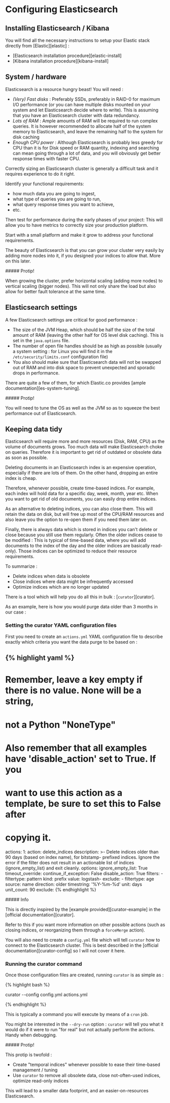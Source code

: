# Configuring Elasticsearch

## Installing Elasticsearch / Kibana

You will find all the necessary instructions to setup your Elastic stack directly
from [Elastic][elastic] :

* [Elasticsearch installation procedure][elastic-install]
* [Kibana installation procedure][kibana-install]


## System / hardware

Elasticsearch is a resource hungry beast! You will need :

* *(Very) Fast disks* : Preferably SSDs, preferably in RAID-0 for maximum I/O
performance (or you can have multiple disks mounted on your system and let
Elasticsearch decide where to write). This is assuming that you have an
Elasticsearch cluster with data redundancy.
* *Lots of RAM* : Ample amounts of RAM will be required to run complex queries. It
is however recommended to allocate half of the system memory to Elasticsearch,
and leave the remaining half to the system for disk caching
* *Enough CPU power* : Although Elasticsearch is probably less greedy for CPU
  than it is for Disk speed or RAM quantity, indexing and searching can mean
  going through a lot of data, and you will obviously get better response
  times with faster CPU. 

Correctly sizing an Elasticsearch cluster is generally a difficult task and
it requires experience to do it right.

Identify your functional requirements: 

* how much data you are going to ingest,
* what type of queries you are going to run,
* what query response times you want to achieve, 
* etc.

Then test for performance during the early phases of your project: This will
allow you to have metrics to correctly size your production platform.

Start with a small platform and make it grow to address your functional
requirements.

The beauty of Elasticsearch is that you can grow your cluster very easily by
adding more nodes into it, if you designed your indices to allow that. More on
this later.

<div class="note protip no_toc">
##### Protip!

When growing the cluster, prefer horizontal scaling (adding more nodes) to
vertical scaling (bigger nodes). This will not only share the load but also allow for better
fault tolerance at the same time.
</div>

## Elasticsearch settings

A few Elasticsearch settings are critical for good performance :

* The size of the JVM Heap, which should be half the size of the total amount
of RAM (leaving the other half for OS level disk caching). This is set in the `java.options` file.
* The number of open file handles should be as high as possible (usually a
system setting : for Linux you will find it in the `/etc/security/limits.conf`
configuration file)
* You also should make sure that Elasticsearch data will not be swapped out of
RAM and into disk space to prevent unexpected and sporadic drops in performance.

There are quite a few of them, for which Elastic.co provides [ample documentation][es-system-tuning].

<div class="note protip no_toc">
##### Protip!

You will need to tune the OS as well as the JVM so as to squeeze the best
performance out of Elasticsearch.
</div>

## Keeping data tidy

Elasticsearch will require more and more resources (Disk, RAM, CPU) as the
volume of documents grows. Too much data will make Elasticsearch choke on
queries. Therefore it is important to get rid of outdated or obsolete data as
soon as possible.

Deleting documents in an Elasticsearch index is an expensive operation,
especially if there are lots of them. On the other hand, dropping an entire index
is cheap.

Therefore, whenever possible, create time-based indices. For example, each
index will hold data for a specific day, week, month, year etc.
When you want to get rid of old documents, you can easily drop entire
indices.

As an alternative to deleting indices, you can also close them. This will
retain the data on disk, but will free up most of the CPU/RAM resources and also
leave you the option to re-open them if you need them later on.

Finally, there is always data which is stored in indices you can't delete or
close because you still use them regularly. Often the older indices cease to
be modified : This is typical of time-based data, where you will add
documents to the index of the day and the older indices are basically
read-only). Those indices can be optimized to reduce their resource requirements.

To summarize :

* Delete indices when data is obsolete
* Close indices where data might be infrequently accessed
* Optimize indices which are no longer updated

There is a tool which will help you do all this in bulk : [`curator`][curator].

As an example, here is how you would purge data older than 3 months in our
case :

### Setting the curator YAML configuration files

First you need to create an `actions.yml` YAML configuration file to describe
exactly which criteria you want the data purge to be based on :

{% highlight yaml %}
---
# Remember, leave a key empty if there is no value.  None will be a string,
# not a Python "NoneType"
#
# Also remember that all examples have 'disable_action' set to True.  If you
# want to use this action as a template, be sure to set this to False after
# copying it.
actions:
  1:
    action: delete_indices
    description: >-
      Delete indices older than 90 days (based on index name), for bitstamp-
      prefixed indices. Ignore the error if the filter does not result in an
      actionable list of indices (ignore_empty_list) and exit cleanly.
    options:
      ignore_empty_list: True
      timeout_override:
      continue_if_exception: False
      disable_action: True
    filters:
    - filtertype: pattern
      kind: prefix
      value: logstash-
      exclude:
    - filtertype: age
      source: name
      direction: older
      timestring: '%Y-%m-%d'
      unit: days
      unit_count: 90
      exclude:
{% endhighlight %}

<div class="note info">
##### Info

This is directly inspired by the [example provided][curator-example] in the
[official documentation][curator].

Refer to this if you want more information on other possible actions (such as
closing indices, or reorganizing them through a `forceMerge` action).
</div>

You will also need to create a `config.yml` file which will tell `curator` how
to connect to the Elasticsearch cluster. This is best described in the
[official documentation][curator-config] so I will not cover it here.


### Running the curator command

Once those configuration files are created, running `curator` is as simple as :

{% highlight bash %}

curator --config config.yml actions.yml

{% endhighlight %}

This is typically a command you will execute by means of a `cron` job.

You might be interested in the `--dry-run` option : `curator` will tell you
what it would do if it were to run "for real" but not actually perform the
actions. Handy when debugging.


<div class="note protip no_toc">
##### Protip!

This protip is twofold :

* Create "temporal indices" whenever possible to ease their time-based
management / tuning
* Use `curator` to remove all obsolete data, close not-often-used indices,
optimize read-only indices

This will lead to a smaller data footprint, and an easier-on-resources
Elasticsearch.
</div>
